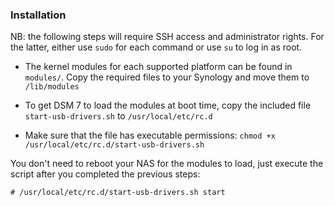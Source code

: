 ### Installation

NB: the following steps will require SSH access and administrator rights. 
For the latter, either use `sudo` for each command or use `su` to log in as root.

* The kernel modules for each supported platform can be found in `modules/`. 
Copy the required files to your Synology and move them to `/lib/modules`

* To get DSM 7 to load the modules at boot time, copy the included file `start-usb-drivers.sh` to `/usr/local/etc/rc.d`
* Make sure that the file has executable permissions:
  `chmod +x /usr/local/etc/rc.d/start-usb-drivers.sh`

You don't need to reboot your NAS for the modules to load, just execute the script after you completed the previous steps:
```
# /usr/local/etc/rc.d/start-usb-drivers.sh start
```
